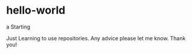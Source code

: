 # hello-world
a
Starting

Just Learning to use repositories. Any advice please let me know. Thank you!
